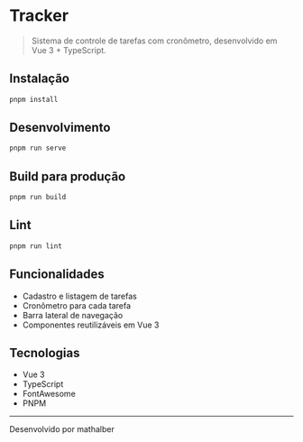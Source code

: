 # Tracker

>Sistema de controle de tarefas com cronômetro, desenvolvido em Vue 3 + TypeScript.

## Instalação

```sh
pnpm install
```

## Desenvolvimento

```sh
pnpm run serve
```

## Build para produção

```sh
pnpm run build
```

## Lint

```sh
pnpm run lint
```

## Funcionalidades
- Cadastro e listagem de tarefas
- Cronômetro para cada tarefa
- Barra lateral de navegação
- Componentes reutilizáveis em Vue 3

## Tecnologias
- Vue 3
- TypeScript
- FontAwesome
- PNPM

---
Desenvolvido por mathalber
